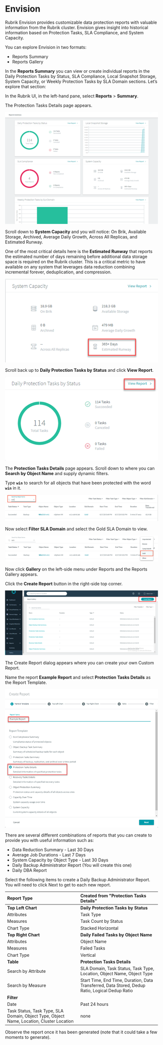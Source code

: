 # Envision

Rubrik Envision provides customizable data protection reports with valuable information from the Rubrik cluster. Envision gives insight into historical information based on Protection Tasks, SLA Compliance, and System Capacity.

You can explore Envision in two formats:

* Reports Summary
* Reports Gallery

In the **Reports Summary** you can view or create individual reports in the Daily Protection Tasks by Status, SLA Compliance, Local Snapshot Storage, System Capacity, or Weekly Protection Tasks by SLA Domain sections. Let’s explore that section:

In the Rubrik UI, in the left-hand pane, select **Reports** > **Summary**.

The Protection Tasks Details page appears.

<p align="center">
<img src="../images/image86.png">
</p>

Scroll down to **System Capacity** and you will notice: On Brik, Available Storage, Archived, Average Daily Growth, Across All Replicas, and Estimated Runway.

One of the most critical details here is the **Estimated Runway** that reports the estimated number of days remaining before additional data storage space is required on the Rubrik cluster. This is a critical metric to have available on any system that leverages data reduction combining incremental forever, deduplication, and compression.

<p align="center">
<img src="../images/image87.png">
</p>

Scroll back up to **Daily Protection Tasks by Status** and click **View Report**.

<p align="center">
<img src="../images/image88.png">
</p>

The **Protection Tasks Details** page appears. Scroll down to where you can **Search by Object Name** and supply dynamic filters.

Type **`win`** to search for all objects that have been protected with the word **`win`** in it.

<p align="center">
<img src="../images/image89.png">
</p>

Now select **Filter SLA Domain** and select the Gold SLA Domain to view.

<p align="center">
<img src="../images/image90.png">
</p>

Now click **Gallery** on the left-side menu under Reports and the Reports Gallery appears.

Click the **Create Report** button in the right-side top corner.

<p align="center">
<img src="../images/image91.png">
</p>

The Create Report dialog appears where you can create your own Custom Report.

Name the report **Example Report** and select **Protection Tasks Details** as the Report Template.

<p align="center">
<img src="../images/image92.png">
</p>

There are several different combinations of reports that you can create to provide you with useful information such as:

* Data Reduction Summary - Last 30 Days
* Average Job Durations - Last 7 Days
* System Capacity by Object Type - Last 30 Days
* Daily Backup Administrator Report (You will create this one)
* Daily DBA Report

Select the following items to create a Daily Backup Administrator Report. You will need to click Next to get to each new report.

| **Report Type** | **Created from "Protection Tasks Details"** |
| :--- | :--- |
| **Top Left Chart** | **Daily Protection Tasks by Status** |
| Attributes | Task Type |
| Measures | Task Count by Status |
| Chart Type | Stacked Horizontal |
| **Top Right Chart** | **Daily Failed Tasks by Object Name** |
| Attributes | Object Name |
| Measures | Failed Tasks |
| Chart Type | Vertical |
| **Table** | **Protection Tasks Details** |
| Search by Attribute | SLA Domain, Task Status, Task Type, Location, Object Name, Object Type |
| Search by Measure | Start Time, End Time, Duration, Data Transferred, Data Stored, Dedup Ratio, Logical Dedup Ratio |
| **Filter** |  |
| Date | Past 24 hours |
| Task Status, Task Type, SLA Domain, Object Type, Object Name, Location, Cluster Location | none |

Observe the report once it has been generated (note that it could take a few moments to generate).